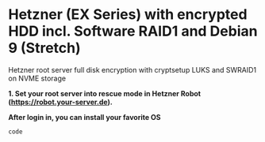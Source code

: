 # Hetzner (EX Series) with encrypted HDD incl. Software RAID1 and Debian 9 (Stretch)
Hetzner root server full disk encryption with cryptsetup LUKS and SWRAID1 on NVME storage

**1. Set your root server into rescue mode in Hetzner Robot (https://robot.your-server.de).**

**After login in, you can install your favorite OS**

`code`
